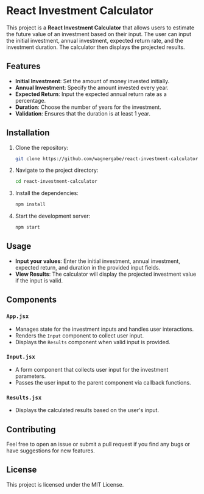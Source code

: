 # React Investment Calculator

This project is a **React Investment Calculator** that allows users to estimate the future value of an investment based on their input. The user can input the initial investment, annual investment, expected return rate, and the investment duration. The calculator then displays the projected results.

## Features

- **Initial Investment**: Set the amount of money invested initially.
- **Annual Investment**: Specify the amount invested every year.
- **Expected Return**: Input the expected annual return rate as a percentage.
- **Duration**: Choose the number of years for the investment.
- **Validation**: Ensures that the duration is at least 1 year.

## Installation

1. Clone the repository:

    ```bash
    git clone https://github.com/wagnergabe/react-investment-calculator.git
    ```

2. Navigate to the project directory:

    ```bash
    cd react-investment-calculator
    ```

3. Install the dependencies:

    ```bash
    npm install
    ```

4. Start the development server:

    ```bash
    npm start
    ```

## Usage

- **Input your values**: Enter the initial investment, annual investment, expected return, and duration in the provided input fields.
- **View Results**: The calculator will display the projected investment value if the input is valid.

## Components

### `App.jsx`

- Manages state for the investment inputs and handles user interactions.
- Renders the `Input` component to collect user input.
- Displays the `Results` component when valid input is provided.

### `Input.jsx`

- A form component that collects user input for the investment parameters.
- Passes the user input to the parent component via callback functions.

### `Results.jsx`

- Displays the calculated results based on the user's input.

## Contributing

Feel free to open an issue or submit a pull request if you find any bugs or have suggestions for new features.

## License

This project is licensed under the MIT License.
